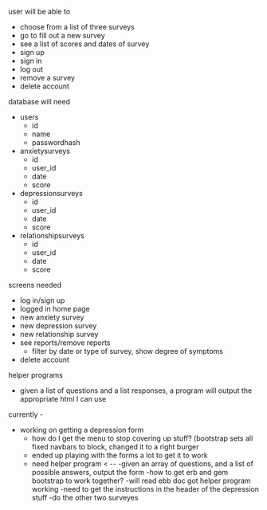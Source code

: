 user will be able to
  - choose from a list of three surveys
  - go to fill out a new survey
  - see a list of scores and dates of survey
  - sign up
  - sign in
  - log out
  - remove a survey
  - delete account
  
database will need
  - users
    - id
    - name
    - passwordhash
  - anxietysurveys
    - id
    - user_id
    - date
    - score
  - depressionsurveys
    - id
    - user_id
    - date
    - score
  - relationshipsurveys
    - id
    - user_id
    - date
    - score

screens needed
- log in/sign up
- logged in home page
- new anxiety survey
- new depression survey
- new relationship survey
- see reports/remove reports
  - filter by date or type of survey, show degree of symptoms
- delete account

helper programs
- given a list of questions and a list responses, a program will output the appropriate html I can use

currently - 
- working on getting a depression form
  - how do I get the menu to stop covering up stuff? (bootstrap sets all fixed navbars to block, changed it to a right burger 
  - ended up playing with the forms a lot to get it to work
  - need helper program < --
      -given an array of questions, and a list of possible answers, output the form
        -how to get erb and gem bootstrap to work together?
        -will read ebb doc
   got helper program working
   -need to get the instructions in the header of the depression stuff
   -do the other two surveyes